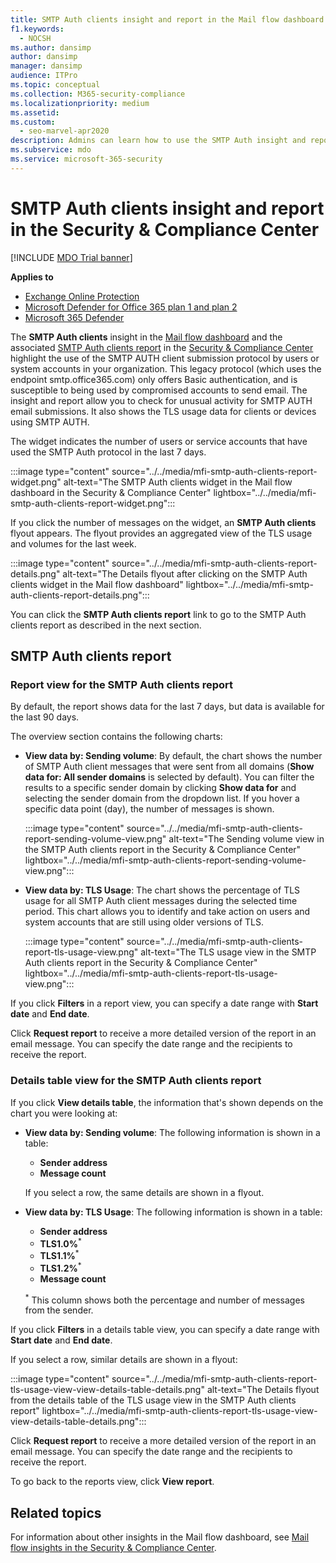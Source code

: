 ```yaml
---
title: SMTP Auth clients insight and report in the Mail flow dashboard
f1.keywords: 
  - NOCSH
ms.author: dansimp
author: dansimp
manager: dansimp
audience: ITPro
ms.topic: conceptual
ms.collection: M365-security-compliance
ms.localizationpriority: medium
ms.assetid: 
ms.custom: 
  - seo-marvel-apr2020
description: Admins can learn how to use the SMTP Auth insight and report in the Mail flow dashboard in the Security & Compliance Center to monitor email senders in their organization that use authenticated SMTP (SMTP AUTH) to send email messages.
ms.subservice: mdo
ms.service: microsoft-365-security
---
```


# SMTP Auth clients insight and report in the Security & Compliance Center

[!INCLUDE [MDO Trial banner](../includes/mdo-trial-banner.md)]

**Applies to**
- [Exchange Online Protection](exchange-online-protection-overview.md)
- [Microsoft Defender for Office 365 plan 1 and plan 2](defender-for-office-365.md)
- [Microsoft 365 Defender](../defender/microsoft-365-defender.md)

The **SMTP Auth clients** insight in the [Mail flow dashboard](mail-flow-insights-v2.md) and the associated [SMTP Auth clients report](#smtp-auth-clients-report) in the [Security & Compliance Center](https://protection.office.com) highlight the use of the SMTP AUTH client submission protocol by users or system accounts in your organization. This legacy protocol (which uses the endpoint smtp.office365.com) only offers Basic authentication, and is susceptible to being used by compromised accounts to send email. The insight and report allow you to check for unusual activity for SMTP AUTH email submissions. It also shows the TLS usage data for clients or devices using SMTP AUTH.

The widget indicates the number of users or service accounts that have used the SMTP Auth protocol in the last 7 days.

:::image type="content" source="../../media/mfi-smtp-auth-clients-report-widget.png" alt-text="The SMTP Auth clients widget in the Mail flow dashboard in the Security & Compliance Center" lightbox="../../media/mfi-smtp-auth-clients-report-widget.png":::

If you click the number of messages on the widget, an **SMTP Auth clients** flyout appears. The flyout provides an aggregated view of the TLS usage and volumes for the last week.

:::image type="content" source="../../media/mfi-smtp-auth-clients-report-details.png" alt-text="The Details flyout after clicking on the SMTP Auth clients widget in the Mail flow dashboard" lightbox="../../media/mfi-smtp-auth-clients-report-details.png":::

You can click the **SMTP Auth clients report** link to go to the SMTP Auth clients report as described in the next section.

## SMTP Auth clients report

### Report view for the SMTP Auth clients report

By default, the report shows data for the last 7 days, but data is available for the last 90 days.

The overview section contains the following charts:

- **View data by: Sending volume**: By default, the chart shows the number of SMTP Auth client messages that were sent from all domains (**Show data for: All sender domains** is selected by default). You can filter the results to a specific sender domain by clicking **Show data for** and selecting the sender domain from the dropdown list. If you hover a specific data point (day), the number of messages is shown.

  :::image type="content" source="../../media/mfi-smtp-auth-clients-report-sending-volume-view.png" alt-text="The Sending volume view in the SMTP Auth clients report in the Security & Compliance Center" lightbox="../../media/mfi-smtp-auth-clients-report-sending-volume-view.png":::

- **View data by: TLS Usage**: The chart shows the percentage of TLS usage for all SMTP Auth client messages during the selected time period. This chart allows you to identify and take action on users and system accounts that are still using older versions of TLS.

  :::image type="content" source="../../media/mfi-smtp-auth-clients-report-tls-usage-view.png" alt-text="The TLS usage view in the SMTP Auth clients report in the Security & Compliance Center" lightbox="../../media/mfi-smtp-auth-clients-report-tls-usage-view.png":::

If you click **Filters** in a report view, you can specify a date range with **Start date** and **End date**.

Click **Request report** to receive a more detailed version of the report in an email message. You can specify the date range and the recipients to receive the report.

### Details table view for the SMTP Auth clients report

If you click **View details table**, the information that's shown depends on the chart you were looking at:

- **View data by: Sending volume**: The following information is shown in a table:

  - **Sender address**
  - **Message count**

  If you select a row, the same details are shown in a flyout.

- **View data by: TLS Usage**: The following information is shown in a table:

  - **Sender address**
  - **TLS1.0%**<sup>\*</sup>
  - **TLS1.1%**<sup>\*</sup>
  - **TLS1.2%**<sup>\*</sup>
  - **Message count**

  <sup>\*</sup> This column shows both the percentage and number of messages from the sender.

If you click **Filters** in a details table view, you can specify a date range with **Start date** and **End date**.

If you select a row, similar details are shown in a flyout:

:::image type="content" source="../../media/mfi-smtp-auth-clients-report-tls-usage-view-view-details-table-details.png" alt-text="The Details flyout from the details table of the TLS usage view in the SMTP Auth clients report" lightbox="../../media/mfi-smtp-auth-clients-report-tls-usage-view-view-details-table-details.png":::

Click **Request report** to receive a more detailed version of the report in an email message. You can specify the date range and the recipients to receive the report.

To go back to the reports view, click **View report**.

## Related topics

For information about other insights in the Mail flow dashboard, see [Mail flow insights in the Security & Compliance Center](mail-flow-insights-v2.md).
